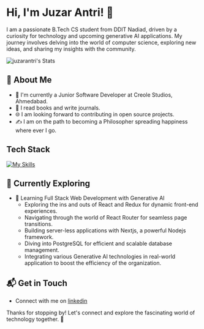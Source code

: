 # Hi, I'm Juzar Antri! 👋

I am a passionate B.Tech CS student from DDIT Nadiad, driven by a curiosity for technology and upcoming generative AI applications. My journey involves delving into the world of computer science, exploring new ideas, and sharing my insights with the community.

![juzarantri's Stats](https://github-readme-stats.vercel.app/api?username=juzarantricreole&theme=vue-dark&show_icons=true&hide_border=true&count_private=true)

## 🚀 About Me

- 🔭 I'm currently a Junior Software Developer at Creole Studios, Ahmedabad.
- 📝 I read books and write journals.
- 🌐 I am looking forward to contributing in open source projects.
- ✍️ I am on the path to becoming a Philosopher spreading happiness where ever I go.

## Tech Stack
[![My Skills](https://skillicons.dev/icons?i=js,html,css,js,jenkins,linux,mysql,mongodb,nestjs,nextjs,react,ts,vercel)](https://skillicons.dev)

## 🌱 Currently Exploring

- 🚀 Learning Full Stack Web Development with Generative AI
  - Exploring the ins and outs of React and Redux for dynamic front-end experiences.
  - Navigating through the world of React Router for seamless page transitions.
  - Building server-less applications with Nextjs, a powerful Nodejs framework.
  - Diving into PostgreSQL for efficient and scalable database management.
  - Integrating various Generative AI technologies in real-world application to boost the efficiency of the organization.


## 📬 Get in Touch

- Connect with me on [linkedin](https://www.linkedin.com/in/juzar-antri-10537b212/)

Thanks for stopping by! Let's connect and explore the fascinating world of technology together. 🚀



<!--

Here are some ideas to get you started:

- 🔭 I’m currently working on ...
- 🌱 I’m currently learning ...
- 👯 I’m looking to collaborate on ...
- 🤔 I’m looking for help with ...
- 💬 Ask me about ...
- 📫 How to reach me: ...
- 😄 Pronouns: ...
- ⚡ Fun fact: ...
-->

